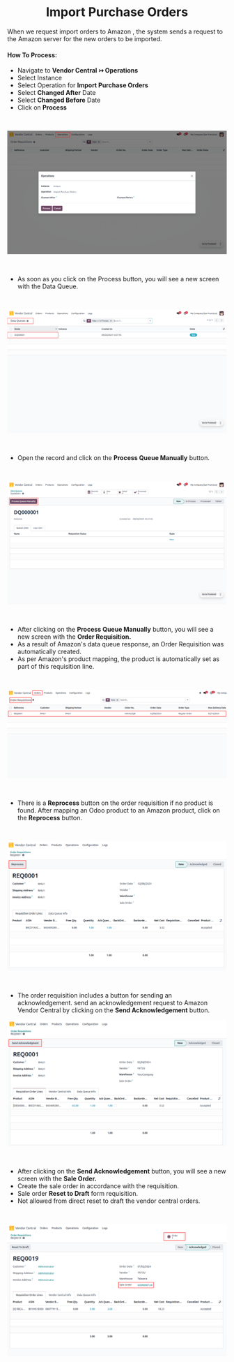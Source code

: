 <h1 align="center"><strong>  Import Purchase Orders </strong></h1>

When we request import orders to Amazon , the system sends a request to the Amazon server for the new orders to be imported.

#### How To Process:

* Navigate to **Vendor Central ↣ Operations**
* Select Instance
* Select Operation for **Import Purchase Orders**
* Select **Changed After** Date
* Select **Changed Before** Date
* Click on **Process**

<br/>

<div align="center">

![](./images/VC-9.png)
</div>

<br/>

* As soon as you click on the Process button, you will see a new screen with the Data Queue.

<br/>

<div align="center">

![](./images/VC-10.png)
</div>

<br/>

* Open the record and click on the **Process Queue Manually** button.

<br/>

<div align="center">

![](./images/VC-11.png)
</div>

<br/>

* After clicking on the **Process Queue Manually** button, you will see a new screen with the **Order Requisition.**
* As a result of Amazon's data queue response, an Order Requisition was automatically created.
* As per Amazon's product mapping, the product is automatically set as part of this requisition line.

<br/>

<div align="center">

![](./images/VC-12.png)
</div>

<br/>

* There is a **Reprocess** button on the order requisition if no product is found. After mapping an Odoo product to an Amazon product, click on the **Reprocess** button.

<br/>

<div align="center">

![](./images/VC-13.png)
</div>

<br/>

* The order requisition includes a button for sending an acknowledgement. send an acknowledgement request to Amazon Vendor Central by clicking on the **Send Acknowledgement** button.
<div align="center">

![](./images/VC-14.png)
</div>

<br/>

* After clicking on the **Send Acknowledgement** button, you will see a new screen with the **Sale Order.**
* Create the sale order in accordance with the requisition.
* Sale order **Reset to Draft** form requisition. 
* Not allowed from direct reset to draft the vendor central orders.

<br/>

<div align="center">

![](./images/VC-15.png)
</div>
